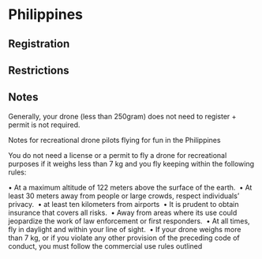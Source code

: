 # Philippines

## Registration

## Restrictions

## Notes

Generally, your drone (less than 250gram) does not need to register + permit is not required.

Notes for recreational drone pilots flying for fun in the Philippines

You do not need a license or a permit to fly a drone for recreational purposes if it weighs less than 7 kg and you fly keeping within the following rules: 

 • At a maximum altitude of 122 meters above the surface of the earth. 
 • At least 30 meters away from people or large crowds, respect individuals’ privacy. 
 • at least ten kilometers from airports 
 • It is prudent to obtain insurance that covers all risks. 
 • Away from areas where its use could jeopardize the work of law enforcement or first responders. 
 • At all times, fly in daylight and within your line of sight. 
 • If your drone weighs more than 7 kg, or if you violate any other provision of the preceding code of conduct, you must follow the commercial use rules outlined
